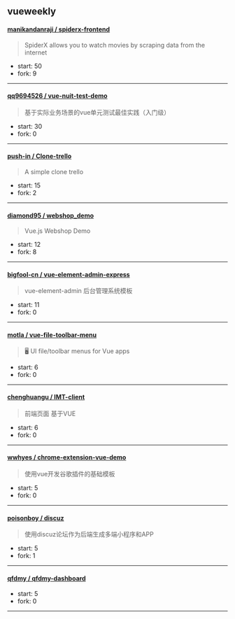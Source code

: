 ## vueweekly

#### [manikandanraji / spiderx-frontend](https://github.com/manikandanraji/spiderx-frontend)

> SpiderX allows you to watch movies by scraping data from the internet

+ start: 50
+ fork: 9

----


#### [qq9694526 / vue-nuit-test-demo](https://github.com/qq9694526/vue-nuit-test-demo)

> 基于实际业务场景的vue单元测试最佳实践（入门级）

+ start: 30
+ fork: 0

----


#### [push-in / Clone-trello](https://github.com/push-in/Clone-trello)

> A simple clone trello

+ start: 15
+ fork: 2

----


#### [diamond95 / webshop_demo](https://github.com/diamond95/webshop_demo)

> Vue.js Webshop Demo

+ start: 12
+ fork: 8

----


#### [bigfool-cn / vue-element-admin-express](https://github.com/bigfool-cn/vue-element-admin-express)

> vue-element-admin 后台管理系统模板

+ start: 11
+ fork: 0

----


#### [motla / vue-file-toolbar-menu](https://github.com/motla/vue-file-toolbar-menu)

> :desktop_computer: UI file/toolbar menus for Vue apps

+ start: 6
+ fork: 0

----


#### [chenghuangu / IMT-client](https://github.com/chenghuangu/IMT-client)

> 前端页面 基于VUE

+ start: 6
+ fork: 0

----


#### [wwhyes / chrome-extension-vue-demo](https://github.com/wwhyes/chrome-extension-vue-demo)

> 使用vue开发谷歌插件的基础模板

+ start: 5
+ fork: 0

----


#### [poisonboy / discuz](https://github.com/poisonboy/discuz)

> 使用discuz论坛作为后端生成多端小程序和APP

+ start: 5
+ fork: 1

----


#### [qfdmy / qfdmy-dashboard](https://github.com/qfdmy/qfdmy-dashboard)

> 

+ start: 5
+ fork: 0

----

